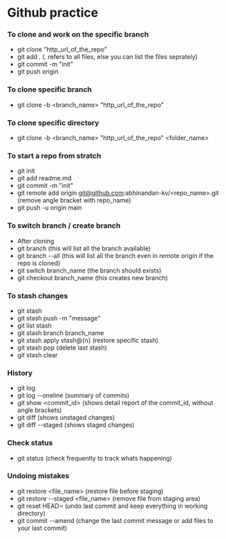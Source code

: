 # Github practice

### To clone and work on the specific branch
- git clone "http_url_of_the_repo"
- git add . (. refers to all files, else you can list the files seprately)
- git commit -m "init"
- git push origin 

### To clone specific branch 
- git clone -b <branch_name> "http_url_of_the_repo"

### To clone specific directory
- git clone -b <branch_name> "http_url_of_the_repo" <folder_name>


### To start a repo from stratch
- git init
- git add readme.md
- git commit -m "init"
- git remote add origin git@github.com:abhinandan-kv/<repo_name>.git    (remove angle bracket with repo_name)
- git push -u origin main


### To switch branch / create branch
- After cloning 
- git branch (this will list all the branch available)
- git branch --all (this will list all the branch even in remote origin if the repo is cloned)
- git switch branch_name (the branch should exists)
- git checkout branch_name (this creates new branch)


### To stash changes
- git stash 
- git stash push -m "message"
- git list stash
- git stash branch branch_name
- git stash apply stash@{n} (restore specific stash)
- git stash pop (delete last stash)
- git stash clear


### History
- git log
- git log --oneline (summary of commits)
- git show <commit_id> (shows detail report of the commit_id, without angle brackets)
- git diff (shows unstaged changes)
- git diff --staged (shows staged changes)


### Check status
- git status (check frequently to track whats happening)



### Undoing mistakes
- git restore <file_name> (restore file before staging)
- git restore --staged <file_name> (remove file from staging area)
- git reset HEAD~ (undo last commit and keep everything in working directory)
- git commit --amend (change the last commit message or add files to your last commit)

